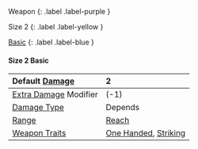 Weapon
{: .label .label-purple }

Size 2
{: .label .label-yellow }

[Basic](Game/Designing-Weapons#Basic)
{: .label .label-blue }

#### Size 2 Basic

| Default [Damage](Core/Weapons#Damage)                     | 2                                                                                |
| :-------------------------------------------------------- | :------------------------------------------------------------------------------- |
| [Extra Damage](Game/Core/Attacks#Extra%20Damage) Modifier | (-1)                                                                             |
| [Damage Type](Core/Weapons#Damage%20Type)                 | Depends                                                                          |
| [Range](Core/Weapons#Range)                               | [Reach](Core/Movement#Reach)                                                     |
| [Weapon Traits](Core/Weapon-Traits)                       | [One Handed](Game/Core/Blocks/One-Handed), [Striking](Game/Core/Blocks/Striking) |
